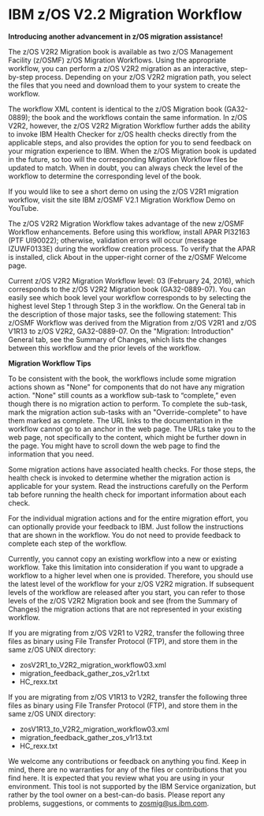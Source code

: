IBM z/OS V2.2 Migration Workflow
================================

**Introducing another advancement in z/OS migration assistance!**

The z/OS V2R2 Migration book is available as two z/OS Management Facility (z/OSMF) z/OS Migration Workflows. Using the appropriate workflow, you can perform a z/OS V2R2 migration as an interactive, step-by-step process. Depending on your z/OS V2R2 migration path, you select the files that you need and download them to your system to create the workflow.

The workflow XML content is identical to the z/OS Migration book (GA32-0889); the book and the workflows contain the same information. In z/OS V2R2, however, the z/OS V2R2 Migration Workflow further adds the ability to invoke IBM Health Checker for z/OS health checks directly from the applicable steps, and also provides the option for you to send feedback on your migration experience to IBM. When the z/OS Migration book is updated in the future, so too will the corresponding Migration Workflow files be updated to match. When in doubt, you can always check the level of the workflow to determine the corresponding level of the book.

If you would like to see a short demo on using the z/OS V2R1 migration workflow, visit the site  IBM z/OSMF V2.1 Migration Workflow Demo on YouTube.

The z/OS V2R2 Migration Workflow takes advantage of the new z/OSMF Workflow enhancements. Before using this workflow, install APAR PI32163 (PTF UI90022); otherwise, validation errors will occur (message IZUWF0133E) during the workflow creation process. To verify that the APAR is installed, click About in the upper-right corner of the z/OSMF Welcome page.

Current z/OS V2R2 Migration Workflow level: 03 (February 24, 2016), which corresponds to the z/OS V2R2 Migration book (GA32-0889-07). You can easily see which book level your workflow corresponds to by selecting the highest level Step 1 through Step 3 in the workflow. On the General tab in the description of those major tasks, see the following statement: This z/OSMF Workflow was derived from the Migration from z/OS V2R1 and z/OS V1R13 to z/OS V2R2, GA32-0889-07. On the "Migration: Introduction" General tab, see the Summary of Changes, which lists the changes between this workflow and the prior levels of the workflow.

**Migration Workflow Tips**

To be consistent with the book, the workflows include some migration actions shown as "None" for components that do not have any migration action. "None" still counts as a workflow sub-task to “complete,” even though there is no migration action to perform. To complete the sub-task, mark the migration action sub-tasks with an "Override-complete" to have them marked as complete.
The URL links to the documentation in the workflow cannot go to an anchor in the web page. The URLs take you to the web page, not specifically to the content, which might be further down in the page. You might have to scroll down the web page to find the information that you need.

Some migration actions have associated health checks. For those steps, the health check is invoked to determine whether the migration action is applicable for your system. Read the instructions carefully on the Perform tab before running the health check for important information about each check.

For the individual migration actions and for the entire migration effort, you can optionally provide your feedback to IBM. Just follow the instructions that are shown in the workflow. You do not need to provide feedback to complete each step of the workflow.

Currently, you cannot copy an existing workflow into a new or existing workflow. Take this limitation into consideration if you want to upgrade a workflow to a higher level when one is provided. Therefore, you should use the latest level of the workflow for your z/OS V2R2 migration. If subsequent levels of the workflow are released after you start, you can refer to those levels of the z/OS V2R2 Migration book and see (from the Summary of Changes) the migration actions that are not represented in your existing workflow.
 
 If you are migrating from z/OS V2R1 to V2R2, transfer the following three files as binary using File Transfer Protocol (FTP), and store them in the same z/OS UNIX directory:
* zosV2R1_to_V2R2_migration_workflow03.xml 
* migration_feedback_gather_zos_v2r1.txt
* HC_rexx.txt 
 
If you are migrating from z/OS V1R13 to V2R2, transfer the following three files as binary using File Transfer Protocol (FTP), and store them in the same z/OS UNIX directory:
* zosV1R13_to_V2R2_migration_workflow03.xml
* migration_feedback_gather_zos_v1r13.txt 
* HC_rexx.txt 

We welcome any contributions or feedback on anything you find. Keep in mind, there are no warranties for any of the files or contributions that you find here. It is expected that you review what you are using in your environment. This tool is not supported by the IBM Service organization, but rather by the tool owner on a best-can-do basis. Please report any problems, suggestions, or comments to zosmig@us.ibm.com.
